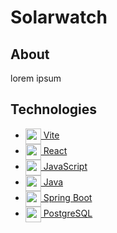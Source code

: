 # Solarwatch

## About

lorem ipsum

## Technologies
* <a href="https://vitejs.dev/" target="blank"><img align="center" src="https://github.com/get-icon/geticon/blob/master/icons/vite.svg" height="25" /> Vite </a>
* <a href="https://react.dev/" target="blank"><img align="center" src="https://github.com/get-icon/geticon/blob/master/icons/react.svg" height="25" /> React </a>
* <a href="https://www.javascript.com/" target="blank"><img align="center" src="https://github.com/get-icon/geticon/blob/master/icons/javascript.svg" height="25" /> JavaScript </a>
* <a href="https://www.java.com/en/" target="blank"><img align="center" src="https://github.com/get-icon/geticon/blob/master/icons/java.svg" height="25" /> Java </a>
* <a href="https://spring.io/projects/spring-boot" target="blank"><img align="center" src="https://github.com/get-icon/geticon/blob/master/icons/spring.svg" height="25" /> Spring Boot </a>
* <a href="https://www.postgresql.org/" target="blank"><img align="center" src="https://github.com/get-icon/geticon/blob/master/icons/postgresql-logo.svg" height="25" /> PostgreSQL </a>







